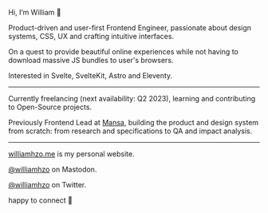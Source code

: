 Hi, I’m William 👋

Product-driven and user-first Frontend Engineer, passionate about design systems, CSS, UX and crafting intuitive interfaces.

On a quest to provide beautiful online experiences while not having to download massive JS bundles to user's browsers.

Interested in Svelte, SvelteKit, Astro and Eleventy.

---

Currently freelancing (next availability: Q2 2023), learning and contributing to Open-Source projects.

Previously Frontend Lead at [Mansa](https://getmansa.com/), building the product and design system from scratch: from research and specifications to QA and impact analysis.

---

[williamhzo.me](https://williamhzo.me/) is my personal website.

[@williamhzo](https://mastodon.design/@williamhzo) on Mastodon.

[@williamhzo](https://twitter.com/williamhzo) on Twitter.

happy to connect 👊
